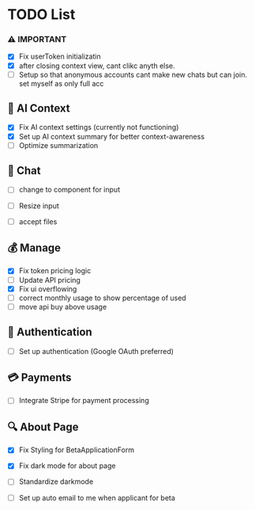 # TODO List

### ⚠️ IMPORTANT 
- [x] Fix userToken initializatin
- [x] after closing context view, cant clikc anyth else.
- [ ] Setup so that anonymous accounts cant make new chats but can join. set myself as only full acc

## 🧠 AI Context
- [x] Fix AI context settings (currently not functioning)
- [x] Set up AI context summary for better context-awareness
- [ ] Optimize summarization

## 💬 Chat
- [ ] change to component for input
- [ ] Resize input
- [ ] accept files


## 💰 Manage
- [x] Fix token pricing logic
- [ ] Update API pricing
- [x] Fix ui overflowing
- [ ] correct monthly usage to show percentage of used
- [ ] move api buy above usage

## 🔐 Authentication
- [ ] Set up authentication (Google OAuth preferred)

## 💳 Payments
- [ ] Integrate Stripe for payment processing

## 🔍 About Page
- [x] Fix Styling for BetaApplicationForm
- [x] Fix dark mode for about page
- [ ] Standardize darkmode
- [ ] Set up auto email to me when applicant for beta
      
